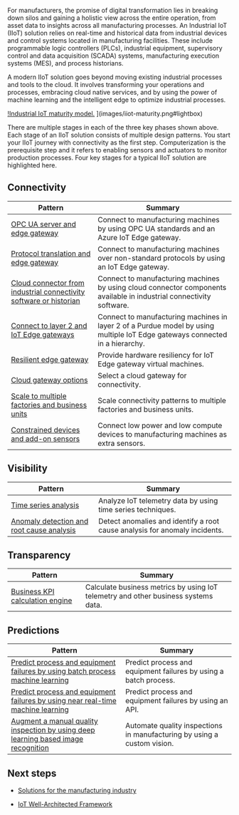 For manufacturers, the promise of digital transformation lies in breaking down silos and gaining a holistic view across the entire operation, from asset data to insights across all manufacturing processes. An Industrial IoT (IIoT) solution relies on real-time and historical data from industrial devices and control systems located in manufacturing facilities. These include programmable logic controllers (PLCs), industrial equipment, supervisory control and data acquisition (SCADA) systems, manufacturing execution systems (MES), and process historians.

A modern IIoT solution goes beyond moving existing industrial processes and tools to the cloud. It involves transforming your operations and processes, embracing cloud native services, and by using the power of machine learning and the intelligent edge to optimize industrial processes.

[!Industrial IoT maturity model.](images/iiot-maturity.png) ](images/iiot-maturity.png#lightbox)

There are multiple stages in each of the three key phases shown above. Each stage of an IIoT solution consists of multiple design patterns. You start your IIoT journey with connectivity as the first step. Computerization is the prerequisite step and it refers to enabling sensors and actuators to monitor production processes. Four key stages for a typical IIoT solution are highlighted here.

## Connectivity

| Pattern | Summary |
|-------------|-------------|
| [OPC UA server and edge gateway](./iiot-connectivity-patterns.yml#opc-ua-server-and-edge-gateway) | Connect to manufacturing machines by using OPC UA standards and an Azure IoT Edge gateway. |
| [Protocol translation and edge gateway](./iiot-connectivity-patterns.yml#protocol-translation-and-edge-gateway) | Connect to manufacturing machines over non-standard protocols by using an IoT Edge gateway. |
| [Cloud connector from industrial connectivity software or historian](./iiot-connectivity-patterns.yml#cloud-connector-from-industrial-connectivity-software-or-historian)  | Connect to manufacturing machines by using cloud connector components available in industrial connectivity software. |
| [Connect to layer 2 and IoT Edge gateways](./iiot-connectivity-patterns.yml#connecting-to-layer-2-and-iot-edge-gateways)  | Connect to manufacturing machines in layer 2 of a Purdue model by using multiple IoT Edge gateways connected in a hierarchy. |
| [Resilient edge gateway](./iiot-connectivity-patterns.yml#resilient-edge-gateway)  | Provide hardware resiliency for IoT Edge gateway virtual machines. |
| [Cloud gateway options](./iiot-connectivity-patterns.yml#cloud-gateway-options)  | Select a cloud gateway for connectivity.|
| [Scale to multiple factories and business units](./iiot-connectivity-patterns.yml#scale-to-multiple-factories-and-business-units)  | Scale connectivity patterns to multiple factories and business units. |
| [Constrained devices and add-on sensors](./iiot-connectivity-patterns.yml#constrained-devices-and-add-on-sensors)  | Connect low power and low compute devices to manufacturing machines as extra sensors. |

## Visibility

| Pattern | Summary |
|-------------|-------------|
| [Time series analysis](./iiot-visibility-patterns.yml#time-series-analysis)  | Analyze IoT telemetry data by using time series techniques.|
| [Anomaly detection and root cause analysis](./iiot-visibility-patterns.yml#anomaly-detection-and-root-cause-analysis) | Detect anomalies and identify a root cause analysis for anomaly incidents. |

## Transparency

| Pattern | Summary |
|-------------|-------------|
| [Business KPI calculation engine](./iiot-transparency-patterns.yml#business-kpi-calculation-engine) | Calculate business metrics by using IoT telemetry and other business systems data. |

## Predictions

| Pattern | Summary |
|-------------|-------------|
| [Predict process and equipment failures by using batch process machine learning](./iiot-prediction-patterns.yml#predict-process-and-equipment-failures-by-using-batch-process-machine-learning) | Predict process and equipment failures by using a batch process. |
| [Predict process and equipment failures by using near real-time machine learning](./iiot-prediction-patterns.yml#predict-process-and-equipment-failures-by-using-near-real-time-machine-learning) | Predict process and equipment failures by using an API. |
| [Augment a manual quality inspection by using deep learning based image recognition](./iiot-prediction-patterns.yml#augment-a-manual-quality-inspection-by-using-deep-learning-based-image-recognition) | Automate quality inspections in manufacturing by using a custom vision. |

## Next steps

- [Solutions for the manufacturing industry](/azure/architecture/industries/manufacturing)

- [IoT Well-Architected Framework](/azure/architecture/framework/iot/iot-overview)
